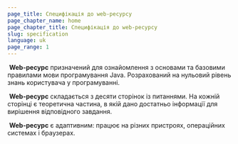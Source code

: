 ```yaml
---
page_title: Специфікація до web-ресурсу
page_chapter_name: home
page_chapter_title: Специфікація до web-ресурсу
slug: specification
language: uk
page_range: 1
---
```

 **Web-ресурс** призначений для ознайомлення з основами та базовими правилами мови програмування Java. Розрахований на нульовий рівень знань користувача у програмуванні.

 **Web-ресурс** складається з десяти сторінок із питаннями. На кожній сторінці є теоретична частина, в якій дано достатньо інформації для вирішення відповідного завдання.

 **Web-ресурс** є адаптивним: працює на різних пристроях, операційних системах і браузерах.